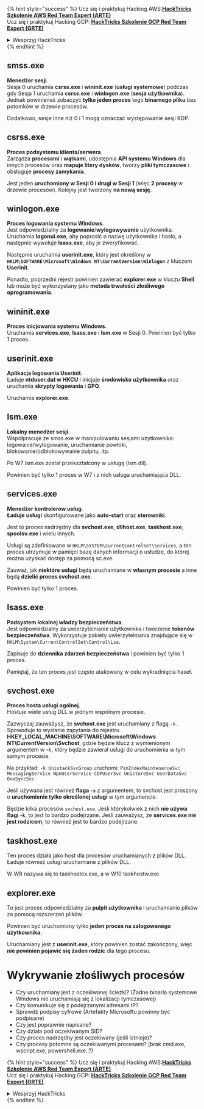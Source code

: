 {% hint style="success" %}
Ucz się i praktykuj Hacking AWS:<img src="/.gitbook/assets/arte.png" alt="" data-size="line">[**HackTricks Szkolenie AWS Red Team Expert (ARTE)**](https://training.hacktricks.xyz/courses/arte)<img src="/.gitbook/assets/arte.png" alt="" data-size="line">\
Ucz się i praktykuj Hacking GCP: <img src="/.gitbook/assets/grte.png" alt="" data-size="line">[**HackTricks Szkolenie GCP Red Team Expert (GRTE)**<img src="/.gitbook/assets/grte.png" alt="" data-size="line">](https://training.hacktricks.xyz/courses/grte)

<details>

<summary>Wesprzyj HackTricks</summary>

* Sprawdź [**plany subskrypcyjne**](https://github.com/sponsors/carlospolop)!
* **Dołącz do** 💬 [**grupy Discord**](https://discord.gg/hRep4RUj7f) lub [**grupy telegramowej**](https://t.me/peass) lub **śledź** nas na **Twitterze** 🐦 [**@hacktricks\_live**](https://twitter.com/hacktricks\_live)**.**
* **Dziel się trikami hakerskimi, przesyłając PR-y do** [**HackTricks**](https://github.com/carlospolop/hacktricks) i [**HackTricks Cloud**](https://github.com/carlospolop/hacktricks-cloud) repozytoriów na githubie.

</details>
{% endhint %}


## smss.exe

**Menedżer sesji**.\
Sesja 0 uruchamia **csrss.exe** i **wininit.exe** (**usługi systemowe**) podczas gdy Sesja 1 uruchamia **csrss.exe** i **winlogon.exe** (**sesja użytkownika**). Jednak powinieneś zobaczyć **tylko jeden proces** tego **binarnego pliku** bez potomków w drzewie procesów.

Dodatkowo, sesje inne niż 0 i 1 mogą oznaczać występowanie sesji RDP.


## csrss.exe

**Proces podsystemu klienta/serwera**.\
Zarządza **procesami** i **wątkami**, udostępnia **API systemu Windows** dla innych procesów oraz **mapuje litery dysków**, tworzy **pliki tymczasowe** i obsługuje **procesy zamykania**.

Jest jeden **uruchomiony w Sesji 0 i drugi w Sesji 1** (więc **2 procesy** w drzewie procesów). Kolejny jest tworzony **na nową sesję**.


## winlogon.exe

**Proces logowania systemu Windows**.\
Jest odpowiedzialny za **logowanie**/**wylogowywanie** użytkownika. Uruchamia **logonui.exe**, aby poprosić o nazwę użytkownika i hasło, a następnie wywołuje **lsass.exe**, aby je zweryfikować.

Następnie uruchamia **userinit.exe**, który jest określony w **`HKLM\SOFTWARE\Microsoft\Windows NT\CurrentVersion\Winlogon`** z kluczem **Userinit**.

Ponadto, poprzedni rejestr powinien zawierać **explorer.exe** w kluczu **Shell** lub może być wykorzystany jako **metoda trwałości złośliwego oprogramowania**.


## wininit.exe

**Proces inicjowania systemu Windows**. \
Uruchamia **services.exe**, **lsass.exe** i **lsm.exe** w Sesji 0. Powinien być tylko 1 proces.


## userinit.exe

**Aplikacja logowania Userinit**.\
Ładuje **ntduser.dat w HKCU** i inicjuje **środowisko użytkownika** oraz uruchamia **skrypty logowania** i **GPO**.

Uruchamia **explorer.exe**.


## lsm.exe

**Lokalny menedżer sesji**.\
Współpracuje ze smss.exe w manipulowaniu sesjami użytkownika: logowanie/wylogowanie, uruchamianie powłoki, blokowanie/odblokowywanie pulpitu, itp.

Po W7 lsm.exe został przekształcony w usługę (lsm.dll).

Powinien być tylko 1 proces w W7 i z nich usługa uruchamiająca DLL.


## services.exe

**Menedżer kontrolerów usług**.\
**Ładuje** **usługi** skonfigurowane jako **auto-start** oraz **sterowniki**.

Jest to proces nadrzędny dla **svchost.exe**, **dllhost.exe**, **taskhost.exe**, **spoolsv.exe** i wielu innych.

Usługi są zdefiniowane w `HKLM\SYSTEM\CurrentControlSet\Services`, a ten proces utrzymuje w pamięci bazę danych informacji o usłudze, do której można uzyskać dostęp za pomocą sc.exe.

Zauważ, jak **niektóre** **usługi** będą uruchamiane w **własnym procesie** a inne będą **dzielić proces svchost.exe**.

Powinien być tylko 1 proces.


## lsass.exe

**Podsystem lokalnej władzy bezpieczeństwa**.\
Jest odpowiedzialny za uwierzytelnianie użytkownika i tworzenie **tokenów bezpieczeństwa**. Wykorzystuje pakiety uwierzytelniania znajdujące się w `HKLM\System\CurrentControlSet\Control\Lsa`.

Zapisuje do **dziennika zdarzeń bezpieczeństwa** i powinien być tylko 1 proces.

Pamiętaj, że ten proces jest często atakowany w celu wykradnięcia haseł.


## svchost.exe

**Proces hosta usługi ogólnej**.\
Hostuje wiele usług DLL w jednym wspólnym procesie.

Zazwyczaj zauważysz, że **svchost.exe** jest uruchamiany z flagą `-k`. Spowoduje to wysłanie zapytania do rejestru **HKEY\_LOCAL\_MACHINE\SOFTWARE\Microsoft\Windows NT\CurrentVersion\Svchost**, gdzie będzie klucz z wymienionym argumentem w -k, który będzie zawierał usługi do uruchomienia w tym samym procesie.

Na przykład: `-k UnistackSvcGroup` uruchomi: `PimIndexMaintenanceSvc MessagingService WpnUserService CDPUserSvc UnistoreSvc UserDataSvc OneSyncSvc`

Jeśli używana jest również **flaga `-s`** z argumentem, to svchost jest proszony o **uruchomienie tylko określonej usługi** w tym argumencie.

Będzie kilka procesów `svchost.exe`. Jeśli którykolwiek z nich **nie używa flagi `-k`**, to jest to bardzo podejrzane. Jeśli zauważysz, że **services.exe nie jest rodzicem**, to również jest to bardzo podejrzane.


## taskhost.exe

Ten proces działa jako host dla procesów uruchamianych z plików DLL. Ładuje również usługi uruchamiane z plików DLL.

W W8 nazywa się to taskhostex.exe, a w W10 taskhostw.exe.


## explorer.exe

To jest proces odpowiedzialny za **pulpit użytkownika** i uruchamianie plików za pomocą rozszerzeń plików.

Powinien być uruchomiony tylko **jeden proces na zalogowanego użytkownika.**

Uruchamiany jest z **userinit.exe**, który powinien zostać zakończony, więc **nie powinien pojawić się żaden rodzic** dla tego procesu.


# Wykrywanie złośliwych procesów

* Czy uruchamiany jest z oczekiwanej ścieżki? (Żadne binaria systemowe Windows nie uruchamiają się z lokalizacji tymczasowej)
* Czy komunikuje się z podejrzanymi adresami IP?
* Sprawdź podpisy cyfrowe (Artefakty Microsoftu powinny być podpisane)
* Czy jest poprawnie napisane?
* Czy działa pod oczekiwanym SID?
* Czy proces nadrzędny jest oczekiwany (jeśli istnieje)?
* Czy procesy potomne są oczekiwanymi procesami? (brak cmd.exe, wscript.exe, powershell.exe..?)


{% hint style="success" %}
Ucz się i praktykuj Hacking AWS:<img src="/.gitbook/assets/arte.png" alt="" data-size="line">[**HackTricks Szkolenie AWS Red Team Expert (ARTE)**](https://training.hacktricks.xyz/courses/arte)<img src="/.gitbook/assets/arte.png" alt="" data-size="line">\
Ucz się i praktykuj Hacking GCP: <img src="/.gitbook/assets/grte.png" alt="" data-size="line">[**HackTricks Szkolenie GCP Red Team Expert (GRTE)**<img src="/.gitbook/assets/grte.png" alt="" data-size="line">](https://training.hacktricks.xyz/courses/grte)

<details>

<summary>Wesprzyj HackTricks</summary>

* Sprawdź [**plany subskrypcyjne**](https://github.com/sponsors/carlospolop)!
* **Dołącz do** 💬 [**grupy Discord**](https://discord.gg/hRep4RUj7f) lub [**grupy telegramowej**](https://t.me/peass) lub **śledź** nas na **Twitterze** 🐦 [**@hacktricks\_live**](https://twitter.com/hacktricks\_live)**.**
* **Dziel się trikami hakerskimi, przesyłając PR-y do** [**HackTricks**](https://github.com/carlospolop/hacktricks) i [**HackTricks Cloud**](https://github.com/carlospolop/hacktricks-cloud) repozytoriów na githubie.

</details>
{% endhint %}
